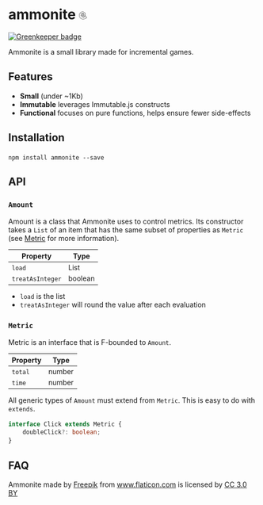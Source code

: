# ammonite ![ammonite](media/ammonite.png)

[![Greenkeeper badge](https://badges.greenkeeper.io/Clickopolis/ammonite.svg)](https://greenkeeper.io/)

Ammonite is a small library made for incremental games.

## Features
- **Small** (under ~1Kb)
- **Immutable** leverages Immutable.js constructs
- **Functional** focuses on pure functions, helps ensure fewer side-effects

## Installation

`npm install ammonite --save`

## API

### `Amount`

Amount is a class that Ammonite uses to control metrics. Its constructor takes a `List` of an item that has the same subset of properties as `Metric` (see [Metric](#Metric) for more information).

| Property       | Type                   |
|----------------|------------------------|
| `load`           | List<T extends Metric> |
| `treatAsInteger` | boolean                |

- `load` is the list
- `treatAsInteger` will round the value after each evaluation

### `Metric`

Metric is an interface that is F-bounded to `Amount`.

| Property | Type   |
|----------|--------|
| `total`    | number |
| `time`     | number |

All generic types of `Amount` must extend from `Metric`. This is easy to do with `extends`.

```Typescript
interface Click extends Metric {
    doubleClick?: boolean;
}
```


## FAQ


Ammonite made by <a href="http://www.freepik.com" title="Freepik">Freepik</a> from <a href="http://www.flaticon.com" title="Flaticon">www.flaticon.com</a> is licensed by <a href="http://creativecommons.org/licenses/by/3.0/" title="Creative Commons BY 3.0" target="_blank">CC 3.0 BY</a>
